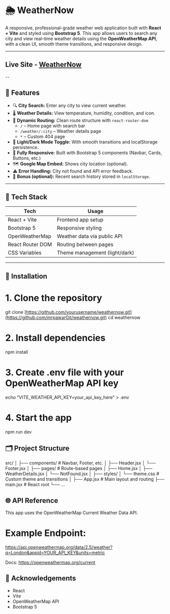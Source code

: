# 🌦️ WeatherNow

A responsive, professional-grade weather web application built with **React + Vite** and styled using **Bootstrap 5**. This app allows users to search any city and view real-time weather details using the **OpenWeatherMap API**, with a clean UI, smooth theme transitions, and responsive design.

---
## Live Site - [WeatherNow](https://weathernow-reactapp.netlify.app/)
--

## 🚀 Features

- 🔍 **City Search:** Enter any city to view current weather.
- 🌡️ **Weather Details:** View temperature, humidity, condition, and icon.
- 🧭 **Dynamic Routing:** Clean route structure with `react-router-dom`
  - `/` – Home page with search bar
  - `/weather/:city` – Weather details page
  - `*` – Custom 404 page
- 🌙 **Light/Dark Mode Toggle:** With smooth transitions and localStorage persistence.
- 📱 **Fully Responsive:** Built with Bootstrap 5 components (Navbar, Cards, Buttons, etc.)
- 🗺️ **Google Map Embed:** Shows city location (optional).
- ⚠️ **Error Handling:** City not found and API error feedback.
- 💾 **Bonus (optional):** Recent search history stored in `localStorage`.

---

## 🧱 Tech Stack

| Tech            | Usage                                  |
|-----------------|----------------------------------------|
| React + Vite    | Frontend app setup                     |
| Bootstrap 5     | Responsive styling                     |
| OpenWeatherMap  | Weather data via public API            |
| React Router DOM| Routing between pages                  |
| CSS Variables   | Theme management (light/dark)          |

---

## 🔧 Installation

# 1. Clone the repository
git clone [https://github.com/yourusername/weathernow.git](https://github.com/mrpawarGit/weathernow.git)
cd weathernow

# 2. Install dependencies
npm install

# 3. Create .env file with your OpenWeatherMap API key
echo "VITE_WEATHER_API_KEY=your_api_key_here" > .env

# 4. Start the app
npm run dev

## 🗂️ Project Structure

src/
│
├── components/          # Navbar, Footer, etc.
│   ├── Header.jsx
│   └── Footer.jsx
│
├── pages/               # Route-based pages
│   ├── Home.jsx
│   ├── WeatherDetails.jsx
│   └── NotFound.jsx
│
├── styles/
│   └── theme.css        # Custom theme and transitions
│
├── App.jsx              # Main layout and routing
├── main.jsx             # React root
└── ...

## 🌐 API Reference
This app uses the OpenWeatherMap Current Weather Data API.

# Example Endpoint:
https://api.openweathermap.org/data/2.5/weather?q=London&appid=YOUR_API_KEY&units=metric

Docs: https://openweathermap.org/current

## 🙌 Acknowledgements
- React
- Vite
- OpenWeatherMap API
- Bootstrap 5
